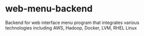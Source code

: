 # web-menu-backend
Backend for web interface menu program that integrates various technologies including AWS, Hadoop, Docker, LVM, RHEL Linux 
